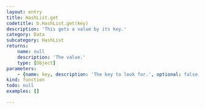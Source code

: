 ```yaml
---
layout: entry
title: HashList.get
codetitle: b.HashList.get(key)
description: 'This gets a value by its key.'
category: Data
subcategory: HashList
returns:
    name: null
    description: 'The value.'
    type: [Object]
parameters:
    - {name: key, description: 'The key to look for.', optional: false, type: [String]}
kind: function
todo: null
examples: []

---
```

